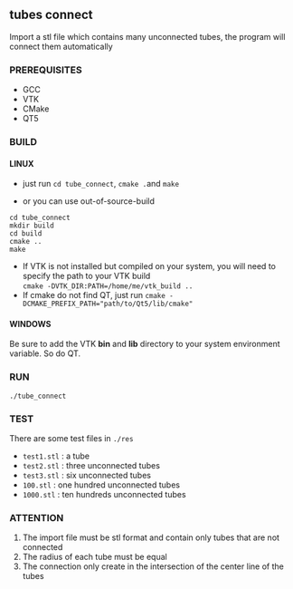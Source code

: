 ## tubes connect
Import a stl file which contains many unconnected tubes, the program will connect them automatically

### PREREQUISITES
* GCC
* VTK
* CMake
* QT5

### BUILD
#### LINUX
- just run `cd tube_connect`, `cmake .`and `make` 
  
- or you can use out-of-source-build
```
cd tube_connect
mkdir build
cd build
cmake ..
make
```
- If VTK is not installed but compiled on your system, you will need to specify the path to your VTK build  
`cmake -DVTK_DIR:PATH=/home/me/vtk_build ..`
- If cmake do not find QT, just run
`cmake -DCMAKE_PREFIX_PATH="path/to/Qt5/lib/cmake"`
#### WINDOWS
Be sure to add the VTK **bin** and **lib** directory to your system environment variable. So do QT.

### RUN
`./tube_connect`

### TEST
There are some test files in `./res`
- `test1.stl` : a tube
- `test2.stl` : three unconnected tubes
- `test3.stl` : six unconnected tubes
- `100.stl` : one hundred unconnected tubes
- `1000.stl` : ten hundreds unconnected tubes

### ATTENTION
1. The import file must be stl format and contain only tubes that are not connected
2. The radius of each tube must be equal 
3. The connection only create in the intersection of the center line of the tubes